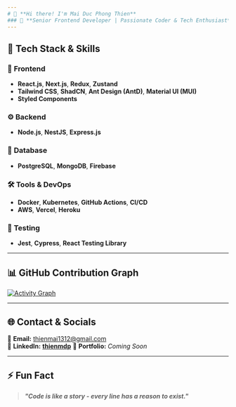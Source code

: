 ```yaml
---
# 🚀 **Hi there! I'm Mai Duc Phong Thien**
### 🎯 **Senior Frontend Developer | Passionate Coder & Tech Enthusiast**
---
```


## 🔧 **Tech Stack & Skills**

### 🎨 **Frontend**
- **React.js**, **Next.js**, **Redux**, **Zustand**
- **Tailwind CSS**, **ShadCN**, **Ant Design (AntD)**, **Material UI (MUI)**
- **Styled Components**

### ⚙️ **Backend**
- **Node.js**, **NestJS**, **Express.js**

### 💾 **Database**
- **PostgreSQL**, **MongoDB**, **Firebase**

### 🛠 **Tools & DevOps**
- **Docker**, **Kubernetes**, **GitHub Actions**, **CI/CD**
- **AWS**, **Vercel**, **Heroku**

### 🧪 **Testing**
- **Jest**, **Cypress**, **React Testing Library**

---

## 📊 **GitHub Contribution Graph**
[![Activity Graph](https://github-readme-activity-graph.vercel.app/graph?username=thienmdp&bg_color=0D1117&color=58A6FF&line=58A6FF&point=FFFFFF&hide_border=true&area=true&area_color=58A6FF&custom_title=Contribution%20Graph&radius=6)](https://github.com/thienmdp)

---

## 🌐 **Contact & Socials**
📩 **Email:** [thienmai1312@gmail.com](mailto:thienmai1312@gmail.com)  
💼 **LinkedIn:** **[thienmdp](https://linkedin.com/in/thienmdp)**
🚀 **Portfolio:** *Coming Soon*  

---

## ⚡ **Fun Fact**
> **_"Code is like a story - every line has a reason to exist."_**
